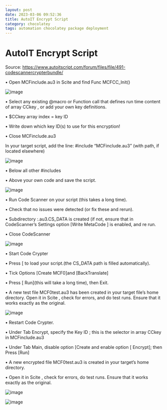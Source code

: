 ```yaml
---
layout: post
date: 2023-03-06 09:52:36
title: AutoIT Encrypt Script
category: chocolatey
tags: automation chocolatey package deployment
---
```

# AutoIT Encrypt Script

Source: https://www.autoitscript.com/forum/files/file/491-codescannercrypterbundle/


• Open MCFinclude.au3 in Scite and find Func MCFCC_Init()

![image](https://user-images.githubusercontent.com/1507737/224678641-892ba103-fe79-44c7-901d-103b6389a0fe.png)

• Select any existing @macro or Function call that defines run time content of array CCkey , or add your own key definitions.

• $CCkey array index = key ID

• Write down which key ID(s) to use for this encryption!

• Close MCFinclude.au3



In your target script, add the line: #include “MCFinclude.au3” (with path, if located elsewhere)

![image](https://user-images.githubusercontent.com/1507737/224678896-e7e36b9c-f4b3-4b69-a174-147e910d46e4.png)

• Below all other #includes

• Above your own code and save the script.

![image](https://user-images.githubusercontent.com/1507737/224679215-f4a4ce8d-0867-4912-ae79-cfdc7488a0a9.png)

• Run Code Scanner on your script (this takes a long time).

• Check that no issues were detected (or fix these and rerun).

• Subdirectory :<name>.au3.CS_DATA is created (if not, ensure that in CodeScanner’s Settings option [Write MetaCode ] is enabled, and re run.
  
• Close CodeScanner
  
![image](https://user-images.githubusercontent.com/1507737/224679659-6663c071-fb35-423e-8d04-db8e5af49bab.png)

• Start Code Crypter
  
• Press [ to load your script.(the CS_DATA path is filled automatically).
  
• Tick Options [Create MCF0]and [BackTranslate]
  
• Press [ Run](this will take a long time), then Exit.
  
• A new test file MCF0test.au3 has been created in your target file’s home directory. Open it in Scite , check for errors, and do test runs. Ensure that it works exactly as the original.

![image](https://user-images.githubusercontent.com/1507737/224679995-6f303066-d0ba-4455-8642-3315bb1572f8.png)

• Restart Code Crypter.
  
• Under Tab Encrypt, specify the Key ID ; this is the selector in array CCkey in MCFinclude.au3
  
• Under Tab Main, disable option [Create and enable option [ Encrypt]; then Press [Run]
  
• A new encrypted file MCF0test.au3 is created in your target’s home directory.
  
• Open it in Scite , check for errors, do test runs. Ensure that it works exactly as the original.
  
![image](https://user-images.githubusercontent.com/1507737/224680085-6e7abb4d-1e98-4ff9-8d5d-3704dfe40edc.png)
  
![image](https://user-images.githubusercontent.com/1507737/224680178-d41e6f19-e5a0-424d-8fbb-3e243affdfee.png)

